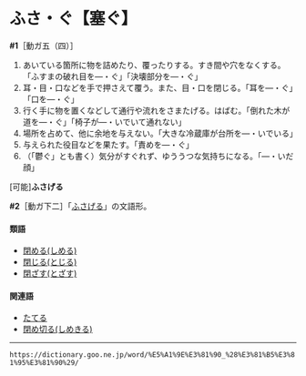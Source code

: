 # ふさ・ぐ【塞ぐ】

**\#1**［動ガ五（四）］
1. あいている箇所に物を詰めたり、覆ったりする。すき間や穴をなくする。「ふすまの破れ目を―・ぐ」「決壊部分を―・ぐ」
2. 耳・目・口などを手で押さえて覆う。また、目・口を閉じる。「耳を―・ぐ」「口を―・ぐ」
3. 行く手に物を置くなどして通行や流れをさまたげる。はばむ。「倒れた木が道を―・ぐ」「椅子が―・いでいて通れない」
4. 場所を占めて、他に余地を与えない。「大きな冷蔵庫が台所を―・いでいる」
5. 与えられた役目などを果たす。「責めを―・ぐ」
6. （「鬱ぐ」とも書く）気分がすぐれず、ゆううつな気持ちになる。「―・いだ顔」
    

\[可能\]**ふさげる**

**\#2**［動ガ下二］「[ふさげる](https://dictionary.goo.ne.jp/word/%E5%A1%9E%E3%81%92%E3%82%8B/#jn-192242)」の文語形。

#### 類語

-   [閉める(しめる)](https://dictionary.goo.ne.jp/word/%E7%B7%A0%E3%82%81%E3%82%8B/#jn-101073)
-   [閉じる(とじる)](https://dictionary.goo.ne.jp/word/%E9%96%89%E3%81%98%E3%82%8B/#jn-158997)
-   [閉ざす(とざす)](https://dictionary.goo.ne.jp/word/%E9%96%89%E3%81%96%E3%81%99/#jn-158694)

#### 関連語

-   [たてる](https://dictionary.goo.ne.jp/word/%E7%AB%8B%E3%81%A6%E3%82%8B/#jn-137747)
-   [閉め切る(しめきる)](https://dictionary.goo.ne.jp/word/%E7%B7%A0%E5%88%87%E3%82%8B/#jn-101006)

---
`https://dictionary.goo.ne.jp/word/%E5%A1%9E%E3%81%90_%28%E3%81%B5%E3%81%95%E3%81%90%29/`